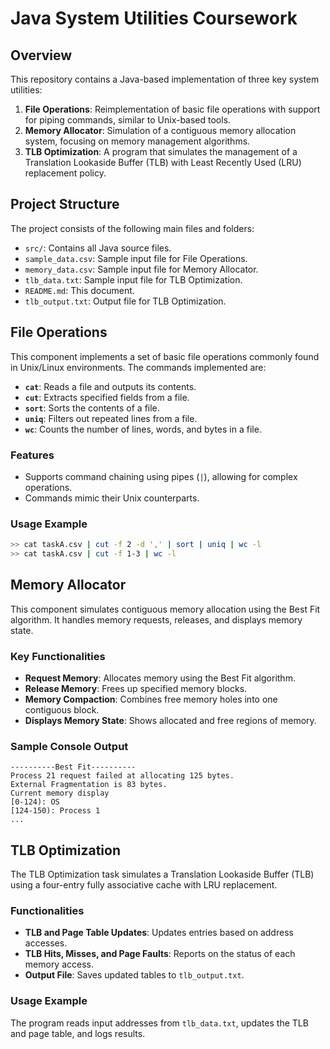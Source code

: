 # Java System Utilities Coursework

## Overview

This repository contains a Java-based implementation of three key system utilities:

1. **File Operations**: Reimplementation of basic file operations with support for piping commands, similar to Unix-based tools.
2. **Memory Allocator**: Simulation of a contiguous memory allocation system, focusing on memory management algorithms.
3. **TLB Optimization**: A program that simulates the management of a Translation Lookaside Buffer (TLB) with Least Recently Used (LRU) replacement policy.




## Project Structure

The project consists of the following main files and folders:

- `src/`: Contains all Java source files.
- `sample_data.csv`: Sample input file for File Operations.
- `memory_data.csv`: Sample input file for Memory Allocator.
- `tlb_data.txt`: Sample input file for TLB Optimization.
- `README.md`: This document.
- `tlb_output.txt`: Output file for TLB Optimization.

## File Operations

This component implements a set of basic file operations commonly found in Unix/Linux environments. The commands implemented are:

- **`cat`**: Reads a file and outputs its contents.
- **`cut`**: Extracts specified fields from a file.
- **`sort`**: Sorts the contents of a file.
- **`uniq`**: Filters out repeated lines from a file.
- **`wc`**: Counts the number of lines, words, and bytes in a file.

### Features

- Supports command chaining using pipes (`|`), allowing for complex operations.
- Commands mimic their Unix counterparts.

### Usage Example

```bash
>> cat taskA.csv | cut -f 2 -d ',' | sort | uniq | wc -l
>> cat taskA.csv | cut -f 1-3 | wc -l
```

## Memory Allocator

This component simulates contiguous memory allocation using the Best Fit algorithm. It handles memory requests, releases, and displays memory state.

### Key Functionalities

- **Request Memory**: Allocates memory using the Best Fit algorithm.
- **Release Memory**: Frees up specified memory blocks.
- **Memory Compaction**: Combines free memory holes into one contiguous block.
- **Displays Memory State**: Shows allocated and free regions of memory.

### Sample Console Output

```
----------Best Fit----------
Process 21 request failed at allocating 125 bytes.
External Fragmentation is 83 bytes.
Current memory display
[0-124): OS
[124-150): Process 1
...
```

## TLB Optimization

The TLB Optimization task simulates a Translation Lookaside Buffer (TLB) using a four-entry fully associative cache with LRU replacement.

### Functionalities

- **TLB and Page Table Updates**: Updates entries based on address accesses.
- **TLB Hits, Misses, and Page Faults**: Reports on the status of each memory access.
- **Output File**: Saves updated tables to `tlb_output.txt`.

### Usage Example

The program reads input addresses from `tlb_data.txt`, updates the TLB and page table, and logs results.
